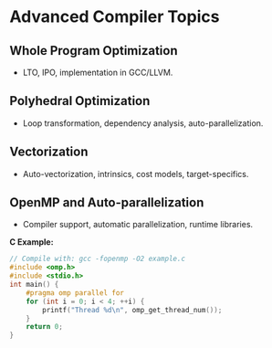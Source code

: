 # Advanced Compiler Topics

## Whole Program Optimization
- LTO, IPO, implementation in GCC/LLVM.

## Polyhedral Optimization
- Loop transformation, dependency analysis, auto-parallelization.

## Vectorization
- Auto-vectorization, intrinsics, cost models, target-specifics.

## OpenMP and Auto-parallelization
- Compiler support, automatic parallelization, runtime libraries.

**C Example:**
```c
// Compile with: gcc -fopenmp -O2 example.c
#include <omp.h>
#include <stdio.h>
int main() {
    #pragma omp parallel for
    for (int i = 0; i < 4; ++i) {
        printf("Thread %d\n", omp_get_thread_num());
    }
    return 0;
}
```
